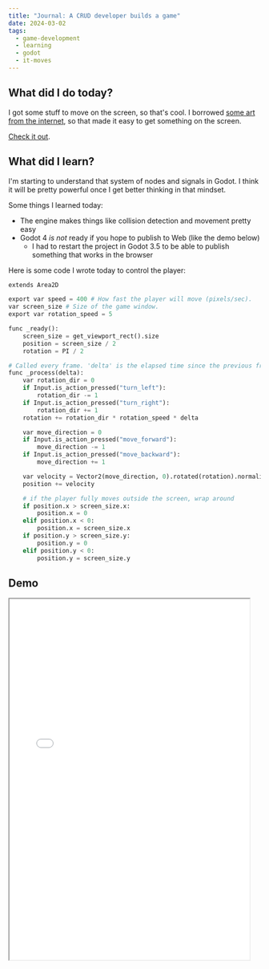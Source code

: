 ```yaml
---
title: "Journal: A CRUD developer builds a game"
date: 2024-03-02
tags:
  - game-development
  - learning
  - godot
  - it-moves
---
```


## What did I do today?

I got some stuff to move on the screen, so that's cool. I borrowed [some art from the internet](https://kenney-assets.itch.io/top-down-tanks-redux), so that made it easy to get something on the screen.

[Check it out](#demo).

## What did I learn?

I'm starting to understand that system of nodes and signals in Godot. I think it will be pretty powerful once I get better thinking in that mindset.

Some things I learned today:

- The engine makes things like collision detection and movement pretty easy
- Godot 4 _is not_ ready if you hope to publish to Web (like the demo below)
  - I had to restart the project in Godot 3.5 to be able to publish something that works in the browser

Here is some code I wrote today to control the player:

```python
extends Area2D

export var speed = 400 # How fast the player will move (pixels/sec).
var screen_size # Size of the game window.
export var rotation_speed = 5

func _ready():
	screen_size = get_viewport_rect().size
	position = screen_size / 2
	rotation = PI / 2

# Called every frame. 'delta' is the elapsed time since the previous frame.
func _process(delta):
	var rotation_dir = 0
	if Input.is_action_pressed("turn_left"):
		rotation_dir -= 1
	if Input.is_action_pressed("turn_right"):
		rotation_dir += 1
	rotation += rotation_dir * rotation_speed * delta

	var move_direction = 0
	if Input.is_action_pressed("move_forward"):
		move_direction -= 1
	if Input.is_action_pressed("move_backward"):
		move_direction += 1

	var velocity = Vector2(move_direction, 0).rotated(rotation).normalized() * speed * delta
	position += velocity

	# if the player fully moves outside the screen, wrap around
	if position.x > screen_size.x:
		position.x = 0
	elif position.x < 0:
		position.x = screen_size.x
	if position.y > screen_size.y:
		position.y = 0
	elif position.y < 0:
		position.y = screen_size.y
```

## Demo

<iframe src="/tanks-of-fury/builds/02032024" width="480" height="720"></iframe>
